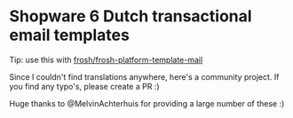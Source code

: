 # Shopware 6 Dutch transactional email templates

Tip: use this with [frosh/frosh-platform-template-mail](https://github.com/FriendsOfShopware/FroshTemplateMail)

Since I couldn't find translations anywhere, here's a community project. If you find any typo's, please create a PR :)

Huge thanks to @MelvinAchterhuis for providing a large number of these :)
